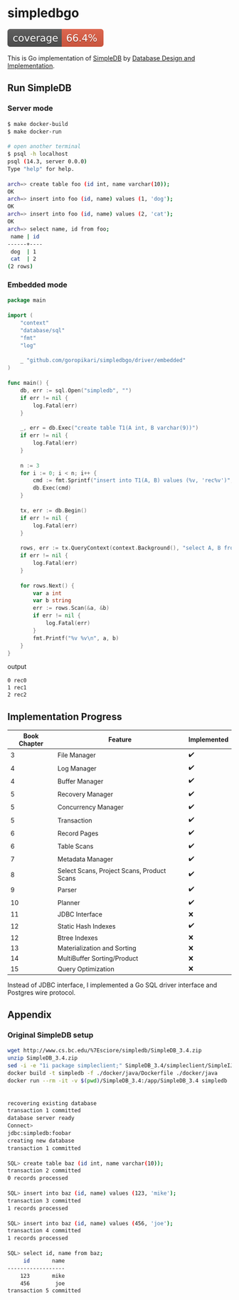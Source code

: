# simpledbgo

[![coverage](https://raw.githubusercontent.com/goropikari/simpledbgo/gh-pages/coverage.svg)](https://goropikari.github.io/simpledbgo/coverage/)

This is Go implementation of [SimpleDB](http://cs.bc.edu/~sciore/simpledb/) by [Database Design and Implementation](https://link.springer.com/book/10.1007/978-3-030-33836-7).

## Run SimpleDB

### Server mode
```bash
$ make docker-build
$ make docker-run

# open another terminal
$ psql -h localhost
psql (14.3, server 0.0.0)
Type "help" for help.

arch=> create table foo (id int, name varchar(10));
OK
arch=> insert into foo (id, name) values (1, 'dog');
OK
arch=> insert into foo (id, name) values (2, 'cat');
OK
arch=> select name, id from foo;
 name | id
------+----
 dog  | 1
 cat  | 2
(2 rows)
```

### Embedded mode

```go
package main

import (
	"context"
	"database/sql"
	"fmt"
	"log"

	_ "github.com/goropikari/simpledbgo/driver/embedded"
)

func main() {
	db, err := sql.Open("simpledb", "")
	if err != nil {
		log.Fatal(err)
	}

	_, err = db.Exec("create table T1(A int, B varchar(9))")
	if err != nil {
		log.Fatal(err)
	}

	n := 3
	for i := 0; i < n; i++ {
		cmd := fmt.Sprintf("insert into T1(A, B) values (%v, 'rec%v')", i, i)
		db.Exec(cmd)
	}

	tx, err := db.Begin()
	if err != nil {
		log.Fatal(err)
	}

	rows, err := tx.QueryContext(context.Background(), "select A, B from T1")
	if err != nil {
		log.Fatal(err)
	}

	for rows.Next() {
		var a int
		var b string
		err := rows.Scan(&a, &b)
		if err != nil {
			log.Fatal(err)
		}
		fmt.Printf("%v %v\n", a, b)
	}
}
```

output
```
0 rec0
1 rec1
2 rec2
```


## Implementation Progress

| Book Chapter | Feature                                    | Implemented        |
|--------------|--------------------------------------------|--------------------|
| 3            | File Manager                               | :heavy_check_mark: |
| 4            | Log Manager                                | :heavy_check_mark: |
| 4            | Buffer Manager                             | :heavy_check_mark: |
| 5            | Recovery Manager                           | :heavy_check_mark: |
| 5            | Concurrency Manager                        | :heavy_check_mark: |
| 5            | Transaction                                | :heavy_check_mark: |
| 6            | Record Pages                               | :heavy_check_mark: |
| 6            | Table Scans                                | :heavy_check_mark: |
| 7            | Metadata Manager                           | :heavy_check_mark: |
| 8            | Select Scans, Project Scans, Product Scans | :heavy_check_mark: |
| 9            | Parser                                     | :heavy_check_mark: |
| 10           | Planner                                    | :heavy_check_mark: |
| 11           | JDBC Interface                             | :x:                |
| 12           | Static Hash Indexes                        | :heavy_check_mark: |
| 12           | Btree Indexes                              | :x:                |
| 13           | Materialization and Sorting                | :x:                |
| 14           | MultiBuffer Sorting/Product                | :x:                |
| 15           | Query Optimization                         | :x:                |

Instead of JDBC interface, I implemented a Go SQL driver interface and Postgres wire protocol.


## Appendix
### Original SimpleDB setup

```bash
wget http://www.cs.bc.edu/%7Esciore/simpledb/SimpleDB_3.4.zip
unzip SimpleDB_3.4.zip
sed -i -e "1i package simpleclient;" SimpleDB_3.4/simpleclient/SimpleIJ.java
docker build -t simpledb -f ./docker/java/Dockerfile ./docker/java
docker run --rm -it -v $(pwd)/SimpleDB_3.4:/app/SimpleDB_3.4 simpledb


recovering existing database
transaction 1 committed
database server ready
Connect>
jdbc:simpledb:foobar
creating new database
transaction 1 committed

SQL> create table baz (id int, name varchar(10));
transaction 2 committed
0 records processed

SQL> insert into baz (id, name) values (123, 'mike');
transaction 3 committed
1 records processed

SQL> insert into baz (id, name) values (456, 'joe');
transaction 4 committed
1 records processed

SQL> select id, name from baz;
     id       name
------------------
    123       mike
    456        joe
transaction 5 committed
```
